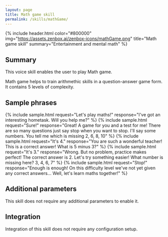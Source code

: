 ```yaml
---
layout: page
title: Math game skill
permalink: /skills/mathGame/
---
```


{% include header.html color="#800000" img="https://assets.zenbox.ai/zenbox-icons/mathGame.png" title="Math game skill" summary="Entertainment and mental math" %}

## Summary
This voice skill enables the user to play Math game.

Math game helps to train arithmethic skills in a question-answer game form. It contains 5 levels of complexity. 

## Sample phrases
{% include sample.html request="Let's play maths!" response="I've got an interesting hometask. Will you help me?" %}
{% include sample.html request="Sure!" response="Great! A game for you and a test for me! There are so many questions just say stop when you want to stop. I'll say some numbers. You tell me which is missing 2, 6, 8, 10" %}
{% include sample.html request="It's 4." response="You are such a wonderful teacher! This is a correct answer! What is 5 minus 3?" %}
{% include sample.html request="It's 3." response="Wrong. But no problem, practice makes perfect! The correct answer is 2. Let's try something easier! What number is missing here? 3, 4, 6, 7" %}
{% include sample.html request="Stop!" response="Enough is enough! On this difficulty level we've not yet given any correct answers... Well, let's learn maths together!" %}

## Additional parameters
This skill does not require any additional parameters to enable it.

## Integration
Integration of this skill does not require any configuration setup.
